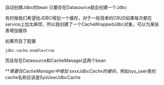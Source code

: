 自动创建Jdbc的bean
只要存在Datasource就会创建一个Jdbc

有时候我们希望给JDBC增加一个缓存，对于一些简单的CRUD如果每次都在service上加太麻烦，所以我创建了一个CacheWrappedJdbc对象，可以为某些表增加缓存

如果开启了配置
```
jdbc.cache.enable=true
```
而且存在Datasource和CacheManager这两个bean

***需要在CacheManager中增加 xxxxJdbcCache的缓存*，例如sys_user表的cache名称应该是SysUserJdbcCache
